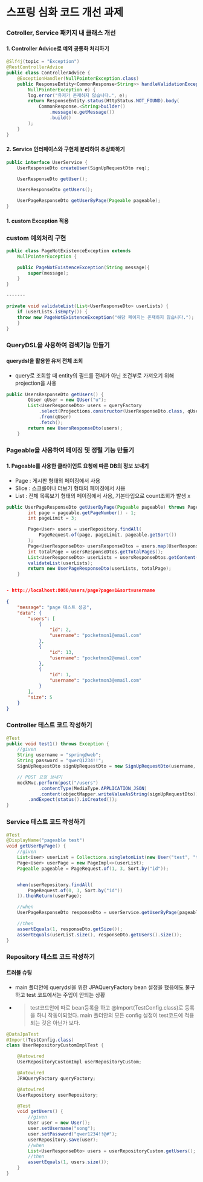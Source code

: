 # 스프링 심화 코드 개선 과제

### Cotroller, Service 패키지 내 클래스 개선

#### 1. Controller Advice로 예외 공통화 처리하기

```java
@Slf4j(topic = "Exception")
@RestControllerAdvice
public class ControllerAdvice {
    @ExceptionHandler(NullPointerException.class)
    public ResponseEntity<CommonResponse<String>> handleValidationException(
        NullPointerException e) {
        log.error("유저가 존재하지 않습니다.", e);
        return ResponseEntity.status(HttpStatus.NOT_FOUND).body(
            CommonResponse.<String>builder()
                .message(e.getMessage())
                .build()
        );
    }
}
```

#### 2. Service 인터페이스와 구현체 분리하여 추상화하기

```java
public interface UserService {
    UserResponseDto createUser(SignUpRequestDto req);

    UserResponseDto getUser();

    UsersResponseDto getUsers();

    UserPageResponseDto getUserByPage(Pageable pageable);
}
```

#### 1. custom Exception 적용

### custom 예외처리 구현 

```java
public class PageNotExistenceException extends
    NullPointerException {

    public PageNotExistenceException(String message){
        super(message);
    }
}

-------

private void validateList(List<UserResponseDto> userLists) {
    if (userLists.isEmpty()) {
    throw new PageNotExistenceException("해당 페이지는 존재하지 않습니다.");
    }
}
```
### QueryDSL을 사용하여 검색기능 만들기

#### querydsl을 활용한 유저 전체 조회

- query로 조회할 때 entity의 필드를 전체가 아닌 조건부로 가져오기 위해 projection을 사용

```java
public UsersResponseDto getUsers() {
        QUser qUser = new QUser("u");
        List<UserResponseDto> users = queryFactory
            .select(Projections.constructor(UserResponseDto.class, qUser.id, qUser.username))
            .from(qUser)
            .fetch();
        return new UsersResponseDto(users);
    }
```

### Pageable을 사용하여 페이징 및 정렬 기능 만들기

#### 1. Pageable를 사용한 클라이언트 요청에 따른 DB의 정보 보내기

- Page<T> : 게시판 형태의 페이징에서 사용
- Slice<T> : 스크롤이나 더보기 형태의 페이징에서 사용
- List<T> : 전체 목록보기 형태의 페이징에서 사용, 기본타입으로 count조회가 발생 x

```java
public UserPageResponseDto getUserByPage(Pageable pageable) throws PageNotExistenceException {
        int page = pageable.getPageNumber() - 1;
        int pageLimit = 3;

        Page<User> users = userRepository.findAll(
            PageRequest.of(page, pageLimit, pageable.getSort())
        );
        Page<UserResponseDto> usersResponseDtos = users.map(UserResponseDto::new);
        int totalPage = usersResponseDtos.getTotalPages();
        List<UserResponseDto> userLists = usersResponseDtos.getContent();
        validateList(userLists);
        return new UserPageResponseDto(userLists, totalPage);
    }
```

```json

- http://localhost:8080/users/page?page=1&sort=username
    
{
    "message": "page 테스트 성공",
    "data": {
        "users": [
            {
                "id": 2,
                "username": "pocketmon1@email.com"
            },
            {
                "id": 13,
                "username": "pocketmon2@email.com"
            },
            {
                "id": 1,
                "username": "pocketmon3@email.com"
            }
        ],
        "size": 5
    }
}
```

### Controller 테스트 코드 작성하기

```java
@Test
public void test1() throws Exception {
    //given
    String username = "spring@web";
    String password = "qwerQ1234!!";
    SignUpRequestDto signUpRequestDto = new SignUpRequestDto(username, password);

    // POST 요청 보내기
    mockMvc.perform(post("/users")
            .contentType(MediaType.APPLICATION_JSON)
            .content(objectMapper.writeValueAsString(signUpRequestDto)))
        .andExpect(status().isCreated());
}
```

### Service 테스트 코드 작성하기

```java
@Test
@DisplayName("pageable test")
void getUserByPage() {
    //given
    List<User> userList = Collections.singletonList(new User("test", "test@example.com"));
    Page<User> userPage = new PageImpl<>(userList);
    Pageable pageable = PageRequest.of(1, 3, Sort.by("id"));


    when(userRepository.findAll(
        PageRequest.of(0, 3, Sort.by("id"))
    )).thenReturn(userPage);

    //when
    UserPageResponseDto responseDto = userService.getUserByPage(pageable);

    //then
    assertEquals(1, responseDto.getSize());
    assertEquals(userList.size(), responseDto.getUsers().size());
}
```

### Repository 테스트 코드 작성하기

#### 트러블 슈팅

- main 폴더안에 querydsl을 위한 JPAQueryFactory bean 설정을 했음에도 불구하고 test 코드에서는 주입이 안되는 상황
- > test코드안에 따로 bean등록을 하고 @Import(TestConfig.class)로 등록을 하니 작동이되었다.
    main 폴더안의 모든 config 설정이 test코드에 적용되는 것은 아닌가 보다.

```java
@DataJpaTest
@Import(TestConfig.class)
class UserRepositoryCustomImplTest {

    @Autowired
    UserRepositoryCustomImpl userRepositoryCustom;

    @Autowired
    JPAQueryFactory queryFactory;

    @Autowired
    UserRepository userRepository;

    @Test
    void getUsers() {
        //given
        User user = new User();
        user.setUsername("song");
        user.setPassword("qwer1234!!@#");
        userRepository.save(user);
        //when
        List<UserResponseDto> users = userRepositoryCustom.getUsers();
        //then
        assertEquals(1, users.size());
    }
}
```
